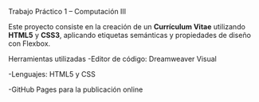   Trabajo Práctico 1 – Computación III

Este proyecto consiste en la creación de un **Currículum Vitae** utilizando **HTML5** y **CSS3**, aplicando etiquetas semánticas y propiedades de diseño con Flexbox.

  Herramientas utilizadas
   -Editor de código: Dreamweaver Visual
   
   -Lenguajes: HTML5 y CSS
   
   -GitHub Pages para la publicación online

